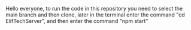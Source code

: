 Hello everyone, to run the code in this repository you need to select the main branch and then clone,
later in the terminal enter the command "cd ElifTechServer",  and then enter the command "npm start"
